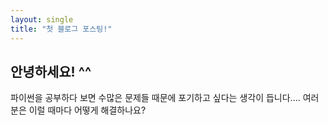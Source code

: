 ```yaml
---
layout: single
title: "첫 블로그 포스팅!"
---
```


## 안녕하세요! ^^
파이썬을 공부하다 보면 수많은 문제들 때문에 포기하고 싶다는 생각이 듭니다.... 여러분은 이럴 때마다 어떻게 해결하나요?
